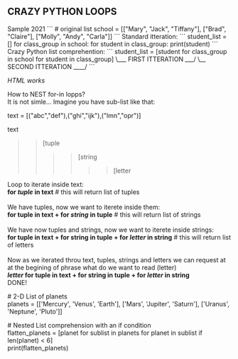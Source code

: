 <h2>CRAZY PYTHON LOOPS</h2>
Sample 2021
```
# original list
school = [["Mary", "Jack", "Tiffany"], 
          ["Brad", "Claire"],
          ["Molly", "Andy", "Carla"]]
```
Standard itteration:
```
student_list = []
for class_group in school:
    for student in class_group:
        print(student)
```
Crazy Python list comprehention:
```
student_list = [student   for class_group in school   for student in class_group]
                             \___ FIRST ITTERATION ___/  \__ SECOND ITTERATION ____/
```



<i>HTML works</i>
<p>
  How to NEST for-in lopps? <br />
  It is not simle...
  Imagine you have sub-list like that:
  
  text = [("abc","def"),("ghi","ijk"),("lmn","opr")]
  
  text<br />
  >>[tuple<br />
  >>>>[string<br />
  >>>>>>[letter<br />
  
  Loop to iterate inside text:<br />
  <b>for <i>tuple</i> in text</b>   # this will return list of tuples<br />
  <br />
  We have tuples, now we want to iterete inside them:<br />
  <b>for tuple in text + for <i>string</i> in tuple</b>   # this will return list of strings<br />
  <br />
  We have now tuples and strings, now we want to iterete inside strings:<br />
  <b>for tuple in text + for string in tuple + for <i>letter</i> in string</b>  # this will return list of letters<br />
  <br />
  Now as we iterated throu text, tuples, strings and letters we can request at at the begining of phrase what do we want to read (letter)<br />
  <b><i>letter</i> for tuple in text + for string in tuple + for <i>letter</i> in string</b><br />
  DONE!
</p>



<p>
# 2-D List of planets <br>
planets = [['Mercury', 'Venus', 'Earth'], ['Mars', 'Jupiter', 'Saturn'], ['Uranus', 'Neptune', 'Pluto']] 
</p>
<p>
# Nested List comprehension with an if condition <br> 
flatten_planets = [planet for sublist in planets for planet in sublist if len(planet) < 6] 
<br>          
print(flatten_planets) </p>
